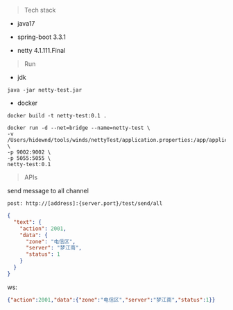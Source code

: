 

> Tech stack

- java17

- spring-boot 3.3.1
- netty 4.1.111.Final

> Run

- jdk

```shell
java -jar netty-test.jar
```

- docker

```shell
docker build -t netty-test:0.1 .

docker run -d --net=bridge --name=netty-test \
-v /Users/hidewnd/tools/winds/nettyTest/application.properties:/app/application.properties \
-p 9002:9002 \
-p 5055:5055 \
netty-test:0.1

```

> APIs

send message to all channel

`post: http://[address]:{server.port}/test/send/all`

```json
{
  "text": {
    "action": 2001,
    "data": {
      "zone": "电信区",
      "server": "梦江南",
      "status": 1
    }
  }
}
```
ws: 
```json
{"action":2001,"data":{"zone":"电信区","server":"梦江南","status":1}}
```


